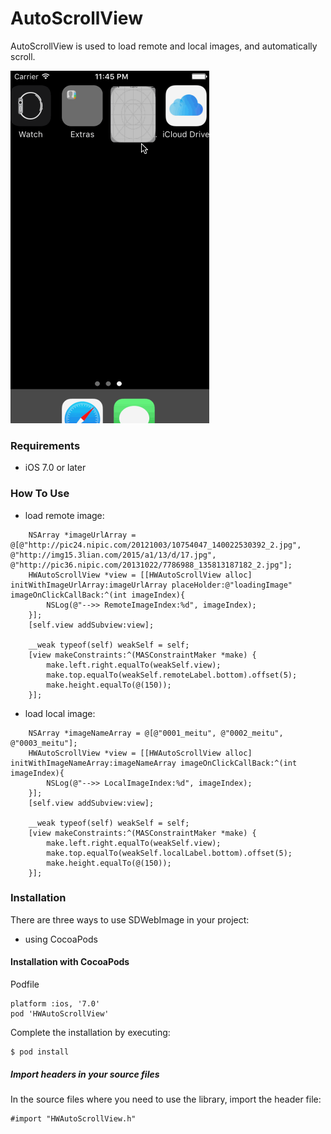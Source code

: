 # AutoScrollView

AutoScrollView is used to load remote and local images, and automatically scroll.

![](2.gif)

### Requirements

* iOS 7.0 or later
	

### How To Use

* load remote image:

```
	NSArray *imageUrlArray = @[@"http://pic24.nipic.com/20121003/10754047_140022530392_2.jpg", @"http://img15.3lian.com/2015/a1/13/d/17.jpg", @"http://pic36.nipic.com/20131022/7786988_135813187182_2.jpg"];
    HWAutoScrollView *view = [[HWAutoScrollView alloc] initWithImageUrlArray:imageUrlArray placeHolder:@"loadingImage" imageOnClickCallBack:^(int imageIndex){
        NSLog(@"-->> RemoteImageIndex:%d", imageIndex);
    }];
    [self.view addSubview:view];
    
    __weak typeof(self) weakSelf = self;
    [view makeConstraints:^(MASConstraintMaker *make) {
        make.left.right.equalTo(weakSelf.view);
        make.top.equalTo(weakSelf.remoteLabel.bottom).offset(5);
        make.height.equalTo(@(150));
    }];

```

* load local image:

```
	NSArray *imageNameArray = @[@"0001_meitu", @"0002_meitu", @"0003_meitu"];
    HWAutoScrollView *view = [[HWAutoScrollView alloc] initWithImageNameArray:imageNameArray imageOnClickCallBack:^(int imageIndex){
        NSLog(@"-->> LocalImageIndex:%d", imageIndex);
    }];
    [self.view addSubview:view];
    
    __weak typeof(self) weakSelf = self;
    [view makeConstraints:^(MASConstraintMaker *make) {
        make.left.right.equalTo(weakSelf.view);
        make.top.equalTo(weakSelf.localLabel.bottom).offset(5);
        make.height.equalTo(@(150));
    }];	

```

### Installation

There are three ways to use SDWebImage in your project:

   * using CocoaPods


#### Installation with CocoaPods
Podfile

```
platform :ios, '7.0'
pod 'HWAutoScrollView'
```

Complete the installation by executing:

```
$ pod install
```

##### Import headers in your source files

In the source files where you need to use the library, import the header file:

```
#import "HWAutoScrollView.h"
```





